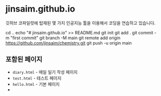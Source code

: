 # jinsaim.github.io

깃허브 코파일럿에 탑재된 몇 가지 인공지능 툴을 이용해서 코딩을 연습하고 있습니다.

cd ..
echo "# jinsaim.github.io" >> README.md
git init
git add .
git commit -m "first commit"
git branch -M main
git remote add origin https://github.com/jinsaim/chemistry.git
git push -u origin main

## 포함된 페이지
- `diary.html` - 매일 일기 작성 페이지
- `test.html` - 테스트 페이지
- `hello.html` - 기본 페이지
- 
